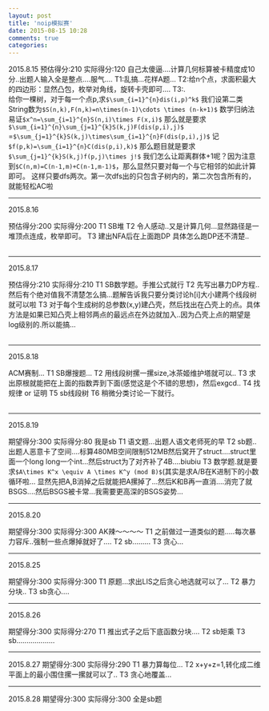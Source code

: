 ```yaml
---
layout: post
title: 'noip模拟赛'
date: 2015-08-15 10:28
comments: true
categories: 
---
```

<!--more-->
2015.8.15
预估得分:210
实际得分:120
自己太傻逼....计算几何标算被卡精度成10分..出题人输入全是整点....服气....
T1:乱搞...花样A题...
T2:给n个点，求面积最大的四边形：显然凸包，枚举对角线，旋转卡壳即可....
T3:.
<br>
给你一棵树，对于每一个点p,求`$\sum_{i=1}^{n}dis(i,p)^k$`
我们设第二类String数为`$S(n,k),F(n,k)=n\times(n-1)\cdots \times (n-k+1)$`
数学归纳法易证`$x^n=\sum_{i=1}^{n}S(n,i)\times F(x,i)$`
那么就是要求`$\sum_{i=1}^{n}\sum_{j=1}^{k}S(k,j)F(dis(p,i),j)$`
=`$\sum_{j=1}^{k}S(k,j)\times\sum_{i=1}^{n}F(dis(p,i),j)$`
记`$f(p,k)=\sum_{i=1}^{n}C(dis(p,i),k)$`
那么题目就是要求`$\sum_{j=1}^{k}S(k,j)f(p,j)\times j!$`
我们怎么让距离群体+1呢？因为注意到`$C(n,m)=C(n-1,m)+C(n-1,m-1)$`，那么显然只要对每一个与它相邻的如此计算即可。
这样只要dfs两次。第一次dfs出的只包含子树内的，第二次包含所有的，就能轻松AC啦


---

2015.8.16

预估得分:200
实际得分:200
T1 SB堆
T2 令人感动..又是计算几何...显然路径是一堆顶点连成，枚举即可。
T3 建出NFA后在上面跑DP
具体怎么跑DP还不清楚..
<br>
<br>

---

2015.8.17

预估得分:210
实际得分:210
T1 SB数学题。手推公式就行
T2 先写出暴力DP方程..然后有个绝对值我不清楚怎么搞...题解告诉我只要分类讨论h[i]大小建两个线段树就可以啦
T3 对于每个生成树的总参数(x,y)建凸壳，然后找出在凸壳上的点。具体方法是如果已知凸壳上相邻两点的最远点在外边就加入..因为凸壳上点的期望是log级别的.所以能搞...
<br>
<br>

---

2015.8.18

ACM赛制...
T1 SB爆搜题...
T2 用线段树摞一摞size,冰茶姬维护塔就可以..
T3 求出原根就能把在上面的指数弄到下面(感觉这是个不错的思想)，然后exgcd..
T4 找规律 or 证明
T5 sb线段树
T6 稍微分类讨论一下就行。
<br>
<br>

---

2015.8.19

期望得分:300
实际得分:80
我是sb
T1 语文题...出题人语文老师死的早
T2 sb题..出题人恶意卡了空间....标算480MB空间限制512MB然后窝开了struct....struct里面一个long long一个int...然后struct为了对齐补了4B....biubiu
T3 数学题.就是要求`$A\times K^x \equiv A \times K^y (mod B)$`(其实是求A/B在K进制下的小数循环啦...
显然先把A,B消掉之后就能把A摞掉了...然后K和B再一直消....消完了就BSGS....然后BSGS被卡常...我需要更高深的BSGS姿势...

---

2015.8.20

期望得分:300
实际得分:300
AK辣～～～～
T1 之前做过一道类似的题.....每次暴力容斥..强制一些点爆掉就好了....
T2 sb.........
T3 贪心...

---

2015.8.25

期望得分:300
实际得分:300
T1 原题...求出LIS之后贪心地选就可以了...
T2 暴力分块..
T3 sb贪心....

---

2015.8.26

期望得分:300
实际得分:270
T1 推出式子之后下底函数分块....
T2 sb矩乘
T3 sb...................

---

2015.8.27
期望得分:300
实际得分:290
T1 暴力算每位...
T2 x+y+z=1,转化成二维平面上的最小围住摞一摞就可以了..
T3 贪心地覆盖...

---

2015.8.28
期望得分:300
实际得分:300
全是sb题